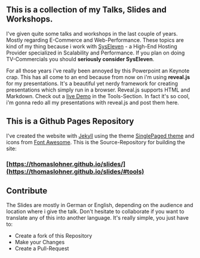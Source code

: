 ## This is a collection of my Talks, Slides and Workshops.
I've given quite some talks and workshops in the last couple of years. Mostly regarding E-Commerce and Web-Performance. These topics are kind of my thing because i work with [SysEleven](http://www.syseleven.de/) - a High-End Hosting Provider specialized in Scalability and Performance. If you plan on doing TV-Commercials you should **seriously consider SysEleven**.

For all those years i've really been annoyed by this Powerpoint an Keynote crap. This has all come to an end because from now on i'm using **reveal.js** for my presentations. It's a beautiful yet nerdy framework for creating presentations which simply run in a browser. Reveal.js supports HTML and Markdown. Check out a [live Demo](https://thomaslohner.github.io/slides/#tools) in the Tools-Section. In fact it's so cool, i'm gonna redo all my presentations with reveal.js and post them here.

## This is a Github Pages Repository
I've created the website with [Jekyll](http://jekyllrb.com) using the theme [SinglePaged theme](https://github.com/t413/SinglePaged) and icons from [Font Awesome](http://fortawesome.github.io/Font-Awesome/). This is the Source-Repository for building the site:

### [https://thomaslohner.github.io/slides/](https://thomaslohner.github.io/slides/#tools)

## Contribute
The Slides are mostly in German or English, depending on the audience and location where i give the talk. Don't hesitate to collaborate if you want to translate any of this into another language. It's really simple, you just have to: 
- Create a fork of this Repository
- Make your Changes
- Create a Pull-Request